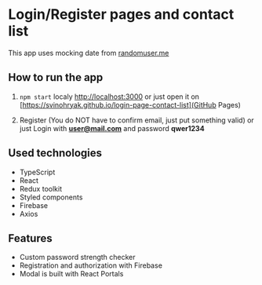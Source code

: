 # Login/Register pages and contact list

This app uses mocking date from [randomuser.me](https://randomuser.me/)

## How to run the app

1. `npm start` localy [http://localhost:3000](http://localhost:3000)
   or just open it on [https://svinohryak.github.io/login-page-contact-list](GitHub Pages)

2. Register (You do NOT have to confirm email, just put something valid)
   or just Login with **user@mail.com** and password **qwer1234**

## Used technologies

- TypeScript
- React
- Redux toolkit
- Styled components
- Firebase
- Axios

## Features

- Custom password strength checker
- Registration and authorization with Firebase
- Modal is built with React Portals
